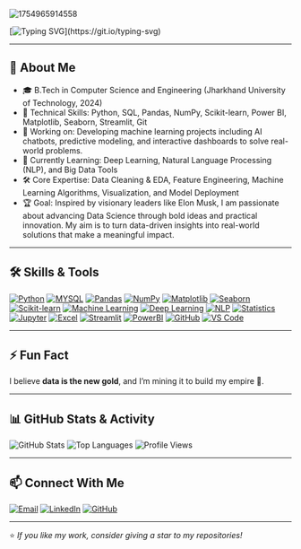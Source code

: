 ![1754965914558](https://github.com/user-attachments/assets/5cbf4e0f-9fd3-4eaf-bab3-3a088e7bff77)


<!-- Typing Animation -->
[![Typing SVG](https://readme-typing-svg.herokuapp.com?size=24&color=00F700&width=600&lines=Hi+I'm+Manish+%F0%9F%91%8B;Aspiring+Data+Scientist+%F0%9F%92%BB;Machine+Learning+Enthusiast+%F0%9F%93%8A;)](https://git.io/typing-svg)

---

## 🚀 About Me
- 🎓 B.Tech in Computer Science and Engineering (Jharkhand University of Technology, 2024)
- 🔧 Technical Skills: Python, SQL, Pandas, NumPy, Scikit-learn, Power BI, Matplotlib, Seaborn, Streamlit, Git
- 🔭 Working on:  Developing machine learning projects including AI chatbots, predictive modeling, and interactive dashboards to solve real-world problems.
- 🌱 Currently Learning: Deep Learning, Natural Language Processing (NLP), and Big Data Tools
- 🛠️ Core Expertise: Data Cleaning & EDA, Feature Engineering, Machine Learning Algorithms, Visualization, and Model Deployment
- 🏆 Goal: Inspired by visionary leaders like Elon Musk, I am passionate about advancing Data Science through bold ideas and practical innovation. My aim is to turn data-driven insights into real-world solutions that make a meaningful impact.

---

## 🛠 Skills & Tools
[![Python](https://img.shields.io/badge/Python-3776AB?style=for-the-badge&logo=python&logoColor=white)](https://www.python.org/)
[![MYSQL](https://img.shields.io/badge/MYSQL-003B57?style=for-the-badge&logo=postgresql&logoColor=white)]()
[![Pandas](https://img.shields.io/badge/Pandas-150458?style=for-the-badge&logo=pandas&logoColor=white)]()
[![NumPy](https://img.shields.io/badge/NumPy-013243?style=for-the-badge&logo=numpy&logoColor=white)]()
[![Matplotlib](https://img.shields.io/badge/Matplotlib-11557C?style=for-the-badge&logo=matplotlib&logoColor=white)](https://matplotlib.org/)
[![Seaborn](https://img.shields.io/badge/Seaborn-4B8BBE?style=for-the-badge)](https://seaborn.pydata.org/)
[![Scikit-learn](https://img.shields.io/badge/Scikit--learn-F7931E?style=for-the-badge&logo=scikit-learn&logoColor=white)]()
[![Machine Learning](https://img.shields.io/badge/Machine%20Learning-102230?style=for-the-badge&logo=tensorflow&logoColor=orange)]()
[![Deep Learning](https://img.shields.io/badge/Deep%20Learning-FF6F00?style=for-the-badge&logo=keras&logoColor=white)]()
[![NLP](https://img.shields.io/badge/NLP-0E76A8?style=for-the-badge&logo=spacy&logoColor=white)]()
[![Statistics](https://img.shields.io/badge/Statistics-8A2BE2?style=for-the-badge)]()
[![Jupyter](https://img.shields.io/badge/Jupyter-F37626?style=for-the-badge&logo=jupyter&logoColor=white)]()
[![Excel](https://img.shields.io/badge/Excel-217346?style=for-the-badge&logo=microsoft-excel&logoColor=white)]()
[![Streamlit](https://img.shields.io/badge/Streamlit-FF4B4B?style=for-the-badge&logo=streamlit&logoColor=white)]()
[![PowerBI](https://img.shields.io/badge/Power%20BI-F2C811?style=for-the-badge&logo=powerbi&logoColor=black)]()
[![GitHub](https://img.shields.io/badge/GitHub-181717?style=for-the-badge&logo=github&logoColor=white)]()
[![VS Code](https://img.shields.io/badge/VS%20Code-0078D4?style=for-the-badge&logo=visual-studio-code&logoColor=white)]()

---


## ⚡ Fun Fact
I believe **data is the new gold**, and I’m mining it to build my empire 🚀.

---

## 📊 GitHub Stats & Activity
![GitHub Stats](https://github-readme-stats.vercel.app/api?username=Manishdatasci&show_icons=true&theme=radical)
![Top Languages](https://github-readme-stats.vercel.app/api/top-langs/?username=Manishdatasci&layout=compact&theme=radical)
![Profile Views](https://komarev.com/ghpvc/?username=Manishdatasci&color=blue)

---

## 📫 Connect With Me
[![Email](https://img.shields.io/badge/Email-D14836?style=for-the-badge&logo=gmail&logoColor=white)](mailto:manishkumar764505@gmail.com)
[![LinkedIn](https://img.shields.io/badge/LinkedIn-0077B5?style=for-the-badge&logo=linkedin&logoColor=white)](https://www.linkedin.com/in/manish-kumar-487121268)
[![GitHub](https://img.shields.io/badge/GitHub-100000?style=for-the-badge&logo=github&logoColor=white)](https://github.com/Manishdatasci)

---

⭐ *If you like my work, consider giving a star to my repositories!*


<!--
**Manishdatasci/Manishdatasci** is a ✨ _special_ ✨ repository because its `README.md` (this file) appears on your GitHub profile.

Here are some ideas to get you started:

- 🔭 I’m currently working on ...
- 🌱 I’m currently learning ...
- 👯 I’m looking to collaborate on ...
- 🤔 I’m looking for help with ...
- 💬 Ask me about ...
- 📫 How to reach me: ...
- 😄 Pronouns: ...
- ⚡ Fun fact: ...
-->
